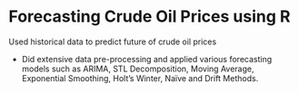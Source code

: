 # Forecasting Crude Oil Prices using R
Used historical data to predict future of crude oil prices 
<ul>
  <li>
    Did extensive data pre-processing and applied various forecasting models such as ARIMA, STL Decomposition, Moving Average, Exponential Smoothing, Holt’s Winter, Naïve and Drift Methods. 
  </li>
</ul>
